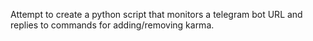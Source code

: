 Attempt to create a python script that monitors a telegram bot URL and replies to commands for adding/removing karma.



